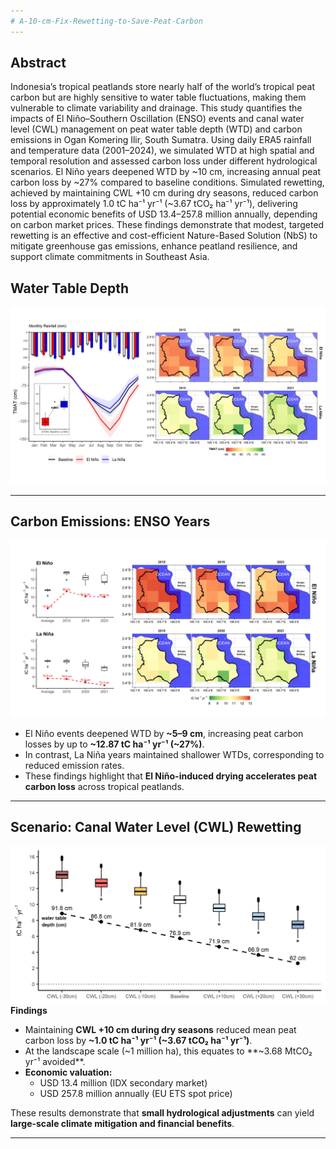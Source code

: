 ```yaml
---
# A-10-cm-Fix-Rewetting-to-Save-Peat-Carbon
---
```


## Abstract
Indonesia’s tropical peatlands store nearly half of the world’s tropical peat carbon but are highly sensitive to water table fluctuations, making them vulnerable to climate variability and drainage. This study quantifies the impacts of El Niño–Southern Oscillation (ENSO) events and canal water level (CWL) management on peat water table depth (WTD) and carbon emissions in Ogan Komering Ilir, South Sumatra. Using daily ERA5 rainfall and temperature data (2001–2024), we simulated WTD at high spatial and temporal resolution and assessed carbon loss under different hydrological scenarios. El Niño years deepened WTD by ~10 cm, increasing annual peat carbon loss by ~27% compared to baseline conditions. Simulated rewetting, achieved by maintaining CWL +10 cm during dry seasons, reduced carbon loss by approximately 1.0 tC ha⁻¹ yr⁻¹ (~3.67 tCO₂ ha⁻¹ yr⁻¹), delivering potential economic benefits of USD 13.4–257.8 million annually, depending on carbon market prices. These findings demonstrate that modest, targeted rewetting is an effective and cost-efficient Nature-Based Solution (NbS) to mitigate greenhouse gas emissions, enhance peatland resilience, and support climate commitments in Southeast Asia.


## Water Table Depth
![](figure1.jpg)

---

## Carbon Emissions: ENSO Years
![](figure2.png)
- El Niño events deepened WTD by **~5–9 cm**, increasing peat carbon losses by up to **~12.87 tC ha⁻¹ yr⁻¹ (~27%)**.  
- In contrast, La Niña years maintained shallower WTDs, corresponding to reduced emission rates.  
- These findings highlight that **El Niño-induced drying accelerates peat carbon loss** across tropical peatlands.

---

## Scenario: Canal Water Level (CWL) Rewetting
![](scenario1.jpeg)
**Findings**

- Maintaining **CWL +10 cm during dry seasons** reduced mean peat carbon loss by **~1.0 tC ha⁻¹ yr⁻¹ (~3.67 tCO₂ ha⁻¹ yr⁻¹)**.  
- At the landscape scale (~1 million ha), this equates to **~3.68 MtCO₂ yr⁻¹ avoided**.  
- **Economic valuation:**  
  - USD 13.4 million (IDX secondary market)  
  - USD 257.8 million annually (EU ETS spot price)  

These results demonstrate that **small hydrological adjustments** can yield **large-scale climate mitigation and financial benefits**.

---


